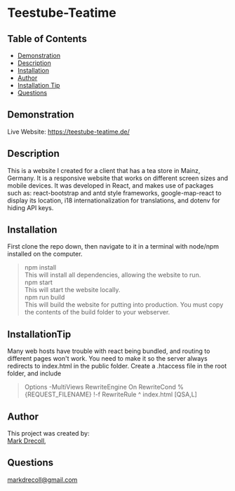# Teestube-Teatime
  ## Table of Contents
   - [Demonstration](#Demonstration)
   - [Description](#Description)
   - [Installation](#Installation)
   - [Author](#Author)
   - [Installation Tip](#InstallationTip)
   - [Questions](#Questions)
  
  ## Demonstration
  Live Website: https://teestube-teatime.de/

  ## Description
  This is a website I created for a client that has a tea store in Mainz, Germany. It is a responsive website that works on different screen sizes and mobile devices. It was developed in React, and makes use of packages such as: react-bootstrap and antd style frameworks, google-map-react to display its location, i18 internationalization for translations, and dotenv for hiding API keys.  
  

  ## Installation
  First clone the repo down, then navigate to it in a terminal with node/npm installed on the computer.  

  >npm install  
  This will install all dependencies, allowing the website to run.  
  >npm start  
  This will start the website locally.  
  >npm run build  
  This will build the website for putting into production. You must copy the contents of the build folder to your webserver.  

  ## InstallationTip
  Many web hosts have trouble with react being bundled, and routing to different pages won't work. You need to make it so the server always redirects to index.html in the public folder. Create a .htaccess file in the root folder, and include 
  >Options -MultiViews
  >RewriteEngine On
  >RewriteCond %{REQUEST_FILENAME} !-f
  >RewriteRule ^ index.html [QSA,L]

  ## Author
  This project was created by:  
  [Mark Drecoll](https://markdrecoll.com),  

  ## Questions
  markdrecoll@gmail.com